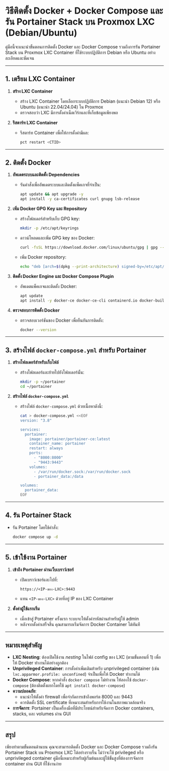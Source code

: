 
# วิธีติดตั้ง Docker + Docker Compose และรัน Portainer Stack บน Proxmox LXC (Debian/Ubuntu)

คู่มือนี้จะแนะนำขั้นตอนการติดตั้ง Docker และ Docker Compose รวมถึงการรัน Portainer Stack บน Proxmox LXC Container ที่ใช้ระบบปฏิบัติการ Debian หรือ Ubuntu อย่างละเอียดและชัดเจน

----------

## 1. เตรียม LXC Container

1.  **สร้าง LXC Container**
    
    -   สร้าง LXC Container โดยเลือกระบบปฏิบัติการ Debian (แนะนำ Debian 12) หรือ Ubuntu (แนะนำ 22.04/24.04) ใน Proxmox
    -   ตรวจสอบว่า LXC มีการตั้งค่าเน็ตเวิร์กและที่เก็บข้อมูลเพียงพอ

3.  **รีสตาร์ท LXC Container**
    
    -   รีสตาร์ท Container เพื่อให้การตั้งค่ามีผล:
        
        ```bash
        pct restart <CTID>
        
        ```
        

----------

## 2. ติดตั้ง Docker

1.  **อัพเดตระบบและติดตั้ง Dependencies**
    
    -   รันคำสั่งเพื่ออัพเดตระบบและติดตั้งแพ็คเกจที่จำเป็น:
        
        ```bash
        apt update && apt upgrade -y
        apt install -y ca-certificates curl gnupg lsb-release
        
        ```
        
2.  **เพิ่ม Docker GPG Key และ Repository**
    
    -   สร้างโฟลเดอร์สำหรับเก็บ GPG key:
        
        ```bash
        mkdir -p /etc/apt/keyrings
        
        ```
        
    -   ดาวน์โหลดและเพิ่ม GPG key ของ Docker:
        
        ```bash
        curl -fsSL https://download.docker.com/linux/ubuntu/gpg | gpg --dearmor -o /etc/apt/keyrings/docker.gpg
        
        ```
        
    -   เพิ่ม Docker repository:
        
        ```bash
        echo "deb [arch=$(dpkg --print-architecture) signed-by=/etc/apt/keyrings/docker.gpg] https://download.docker.com/linux/ubuntu $(lsb_release -cs) stable" | tee /etc/apt/sources.list.d/docker.list > /dev/null
        
        ```
        
3.  **ติดตั้ง Docker Engine และ Docker Compose Plugin**
    
    -   อัพเดตแพ็คเกจและติดตั้ง Docker:
        
        ```bash
        apt update
        apt install -y docker-ce docker-ce-cli containerd.io docker-buildx-plugin docker-compose-plugin
        
        ```
        
4.  **ตรวจสอบการติดตั้ง Docker**
    
    -   ตรวจสอบเวอร์ชันของ Docker เพื่อยืนยันการติดตั้ง:
        
        ```bash
        docker --version
        
        ```
        

----------

## 3. สร้างไฟล์ `docker-compose.yml` สำหรับ Portainer

1.  **สร้างโฟลเดอร์สำหรับเก็บไฟล์**
    
    -   สร้างโฟลเดอร์และย้ายไปยังโฟลเดอร์นั้น:
        
        ```bash
        mkdir -p ~/portainer
        cd ~/portainer
        
        ```
        
2.  **สร้างไฟล์ `docker-compose.yml`**
    
    -   สร้างไฟล์ `docker-compose.yml` ด้วยเนื้อหาดังนี้:
        
        ```bash
        cat > docker-compose.yml <<EOF
        version: "3.8"
        
        services:
          portainer:
            image: portainer/portainer-ce:latest
            container_name: portainer
            restart: always
            ports:
              - "8000:8000"
              - "9443:9443"
            volumes:
              - /var/run/docker.sock:/var/run/docker.sock
              - portainer_data:/data
        
        volumes:
          portainer_data:
        EOF
        
        ```
        

----------

## 4. รัน Portainer Stack

-   รัน Portainer โดยใช้คำสั่ง:
    
    ```bash
    docker compose up -d
    
    ```
    

----------

## 5. เข้าใช้งาน Portainer

1.  **เข้าถึง Portainer ผ่านเว็บเบราว์เซอร์**
    
    -   เปิดเบราว์เซอร์และไปที่:
        
        ```
        https://<IP-ของ-LXC>:9443
        
        ```
        
    -   แทน `<IP-ของ-LXC>` ด้วยที่อยู่ IP ของ LXC Container
2.  **ตั้งค่าผู้ใช้แรกเริ่ม**
    
    -   เมื่อเข้าสู่ Portainer ครั้งแรก ระบบจะให้ตั้งค่ารหัสผ่านสำหรับผู้ใช้ admin
    -   หลังจากตั้งค่าเสร็จสิ้น คุณสามารถเริ่มจัดการ Docker Container ได้ทันที

----------

## หมายเหตุสำคัญ

-   **LXC Nesting**: ต้องเปิดใช้งาน _nesting_ ในไฟล์ config ของ LXC (ตามขั้นตอนที่ 1) เพื่อให้ Docker ทำงานได้อย่างถูกต้อง
-   **Unprivileged Container**: การตั้งค่าเพิ่มเติมสำหรับ unprivileged container (เช่น `lxc.apparmor.profile: unconfined`) จำเป็นเพื่อให้ Docker ทำงานได้
-   **Docker Compose**: หากคำสั่ง `docker compose` ไม่ทำงาน ให้ลองใช้ `docker-compose` (ต้องติดตั้งแยกโดยใช้ `apt install docker-compose`)
-   **ความปลอดภัย**:
    -   แนะนำให้ตั้งค่า firewall เพื่อจำกัดการเข้าถึงพอร์ต 8000 และ 9443
    -   ควรติดตั้ง SSL certificate ที่เหมาะสมสำหรับการใช้งานในสภาพแวดล้อมจริง
-   **การจัดการ**: Portainer เป็นเครื่องมือที่มีประโยชน์สำหรับจัดการ Docker containers, stacks, และ volumes ผ่าน GUI

----------

## สรุป

เพียงทำตามขั้นตอนด้านบน คุณจะสามารถติดตั้ง Docker และ Docker Compose รวมถึงรัน Portainer Stack บน Proxmox LXC ได้อย่างราบรื่น ไม่ว่าจะใช้ privileged หรือ unprivileged container คู่มือนี้เหมาะสำหรับผู้เริ่มต้นและผู้ใช้ขั้นสูงที่ต้องการจัดการ container ผ่าน GUI ที่ใช้งานง่าย
